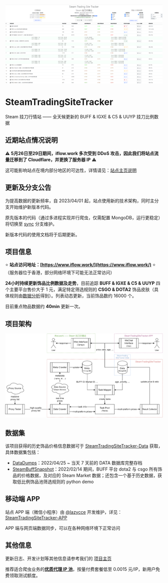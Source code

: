 ![](./titlepage.png)

# SteamTradingSiteTracker

Steam 挂刀行情站 —— 全天候更新的 BUFF & IGXE & C5 & UUYP 挂刀比例数据

## 近期站点情况说明

:warning: **5月26日至29日期间，iflow.work 多次受到 DDoS 攻击，因此我们将站点流量迁移到了 Cloudflare，并更换了服务器 IP** :warning:

这可能影响站点在境内部分地区的可达性，详情请见：[站点主页说明](https://www.wolai.com/eZZ1UwWEM9Hawro3cXZjVq)

## 更新及分支公告

为提高数据的更新频率，自 2023/04/01 起，站点使用新的技术架构，同时主分支开始维护新版本代码。

原先版本的代码（通过多进程实现并行爬虫，仅需配置 MongoDB，运行更稳定）将切换至 [sync](https://github.com/EricZhu-42/SteamTradingSiteTracker/tree/sync) 分支维护。

新版本代码的使用文档将于后期更新。

## 项目信息

:star: **站点访问地址：[https://www.iflow.work/](https://www.iflow.work/)** :star:（服务器位于香港，部分网络环境下可能无法正常访问）

**24小时持续更新饰品比例数据及走势**，目前追踪 **BUFF & IGXE & C5 & UUYP** 四个主要平台售价大于 1 元，满足特定筛选规则的 **CSGO & DOTA2** 饰品皮肤（具体规则由[数据分析](https://github.com/EricZhu-42/SteamTradingSiteTracker-Data/blob/main/SteamBuffSnapshot/demo.ipynb)得到）。列表动态更新，当前饰品数约 16000 个。

目前重点物品数据约 **40min** 更新一次。

## 项目架构

![Framework](./framework.png)

## 数据集

该项目获得的历史饰品价格信息数据可于 [SteamTradingSiteTracker-Data](https://github.com/EricZhu-42/SteamTradingSiteTracker-Data) 获取，具体数据集包括：

- [DataDumps](https://github.com/EricZhu-42/SteamTradingSiteTracker-Data/tree/main/DataDumps)：2022/04/25 ~ 当天 7 天前的 DATA 数据库完整存档
- [SteamBuffSnapshot](https://github.com/EricZhu-42/SteamTradingSiteTracker-Data/tree/main/SteamBuffSnapshot)：2022/02/14 期间，BUFF 平台 dota2 与 csgo 所有饰品的价格数据，及对应的 Steam Market 数据；还包含一个基于历史数据，获取低比例饰品池筛选规则的 python demo

## 移动端 APP

站点 APP 端（微信小程序）由 [@lazycce](https://github.com/lazycce) 开发维护，详见：[SteamTradingSiteTracker-APP](https://github.com/lazycce/SteamTradingSiteTracker-APP)

APP 端与网页端数据同步，可以在各种网络环境下正常访问

## 其他信息

更新日志、开发计划等其他信息请参考我们的 [项目主页](https://www.wolai.com/eZZ1UwWEM9Hawro3cXZjVq)

推荐适合爬虫业务的[**优质代理 IP 池**](https://www.3ip.cn?sid=31556)，按量付费套餐低至 0.0015 元/IP，新用户免费领取测试额度。
